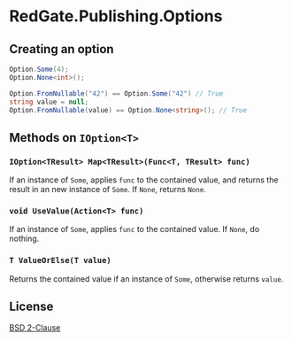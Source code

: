 # RedGate.Publishing.Options

## Creating an option

```csharp
Option.Some(4);
Option.None<int>();

Option.FromNullable("42") == Option.Some("42") // True
string value = null;
Option.FromNullable(value) == Option.None<string>(); // True
```

## Methods on `IOption<T>`

### `IOption<TResult> Map<TResult>(Func<T, TResult> func)`

If an instance of `Some`,
applies `func` to the contained value,
and returns the result in an new instance of `Some`.
If `None`, returns `None`.

### `void UseValue(Action<T> func)`

If an instance of `Some`,
applies `func` to the contained value.
If `None`, do nothing.

### `T ValueOrElse(T value)`

Returns the contained value if an instance of `Some`,
otherwise returns `value`.

## License

[BSD 2-Clause](http://opensource.org/licenses/BSD-2-Clause)
